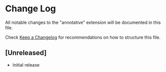 # Change Log

All notable changes to the "annotative" extension will be documented in this file.

Check [Keep a Changelog](http://keepachangelog.com/) for recommendations on how to structure this file.

## [Unreleased]

- Initial release
